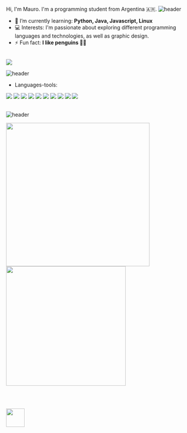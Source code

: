 Hi, I'm Mauro. I'm a programming student from Argentina 🇦🇷.
![header](https://capsule-render.vercel.app/api?type=rect&color=gradient&height=1)
- 🌱 I’m currently learning: **Python, Java, Javascript, Linux**
- 💻 Interests: I'm passionate about exploring different programming languages and technologies, as well as graphic design.
- ⚡ Fun fact: **I like penguins 🐧🐧**

<br/>

<div align="left"> 
  <a href="mailto:mauromesas98@gmail.com">
    <img src="https://img.shields.io/badge/Gmail-333333?style=for-the-badge&logo=gmail&logoColor=red" />
  </a>
<!--  <a href="https://linkedin.com/in/pedro-sales-muniz" target="_blank">
    <img src="https://img.shields.io/badge/LinkedIn-0077B5?style=for-the-badge&logo=linkedin&logoColor=white" target="_blank" />
  </a> 
  <a href="https://salesp07.github.io" target="_blank">
     <img src="https://img.shields.io/badge/Portfolio-FF5722?style=for-the-badge&logo=todoist&logoColor=white" target="_blank" /> <!-- sqlite, safari, google-chrome are other good icon options -->
  </a>
</div>

![header](https://capsule-render.vercel.app/api?type=rect&color=gradient&height=1)

- Languages-tools:
<div align="left">
  <img src="https://img.shields.io/badge/python-3670A0?style=for-the-badge&logo=python&logoColor=ffdd54" />
  <img src="https://img.shields.io/badge/java-%23ED8B00.svg?style=for-the-badge&logo=openjdk&logoColor=white" />
  <img src="https://img.shields.io/badge/javascript-%23323330.svg?style=for-the-badge&logo=javascript&logoColor=%23F7DF1E" />
  <img src="https://img.shields.io/badge/html5-%23E34F26.svg?style=for-the-badge&logo=html5&logoColor=white" />
  <img src="https://img.shields.io/badge/css3-%231572B6.svg?style=for-the-badge&logo=css3&logoColor=white" />
  <img src="https://img.shields.io/badge/mysql-%2300000f.svg?style=for-the-badge&logo=mysql&logoColor=white" />
  <img src="https://img.shields.io/badge/Git-fc6d26?style=for-the-badge&logo=git&logoColor=white" />
  <img src="https://img.shields.io/badge/blender-%23F5792A.svg?style=for-the-badge&logo=blender&logoColor=white" />
  <img src="https://img.shields.io/badge/adobe%20photoshop-%2331A8FF.svg?style=for-the-badge&logo=adobe%20photoshop&logoColor=white" />
  <img src="https://img.shields.io/badge/Linux-FCC624?style=for-the-badge&logo=linux&logoColor=black" />
</div>

<br/>
<!-- <div align="center">
  <h2>🐍 My Contributions 🐍</h2>
  <br>
  <img alt="snake eating my contributions" src="https://raw.githubusercontent.com/salesp07/salesp07/output/github-contribution-grid-snake.svg" />
  
  <br/><br/><br/>
</div> -->

![header](https://capsule-render.vercel.app/api?type=rect&color=gradient&height=1)


<div align=left>
  <img width=390 src="https://github-readme-stats.vercel.app/api?username=mauromesas&theme=dark&hide_border=true&include_all_commits=false&count_private=false" />
  <br/>
  <img width=325 align="center" src="https://github-readme-stats.vercel.app/api/top-langs/?username=mauromesas&theme=dark&hide_border=true&include_all_commits=false&count_private=false&layout=compact" />
</div>

<br/><br/>

<div style="display: flex;">
  <img align="center" height="50" src="https://i.imgur.com/Au5pJnU.jpg" />
</div>

<br/>
